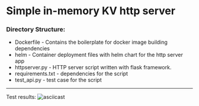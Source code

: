 # Simple in-memory KV http server

### Directory Structure:

 - Dockerfile - Contains the boilerplate for docker image building dependencies
 - helm - Container deployment files with helm chart for the http server app
 -  httpserver.py - HTTP server script written with flask framework.
 - requirements.txt - dependencies for the script
 - test_api.py - test case for the script

***
Test results:
![asciicast](https://asciinema.org/a/sMiKwGOGlUQHiyndwBiPRbLIC.svg)
